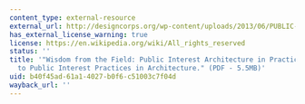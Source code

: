 ```yaml
---
content_type: external-resource
external_url: http://designcorps.org/wp-content/uploads/2013/06/PUBLIC-INTEREST-PRACTICES-IN-ARCHITECTURE.pdf
has_external_license_warning: true
license: https://en.wikipedia.org/wiki/All_rights_reserved
status: ''
title: '"Wisdom from the Field: Public Interest Architecture in Practice. A Guide
  to Public Interest Practices in Architecture." (PDF - 5.5MB)'
uid: b40f45ad-61a1-4027-b0f6-c51003c7f04d
wayback_url: ''
---
```

